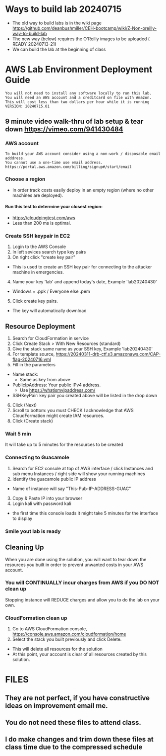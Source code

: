 # Ways to build lab 20240715
*	The old way to build labs is in the wiki page https://github.com/deanbushmiller/CEH-bootcamp/wiki/Z-Non-oreilly-way-to-build-lab
*	The new way (below) requires the O'Reilly images to be uploaded ( READY 20240713-21) 
*	We can build the lab at the beginning of class

# AWS Lab Environment Deployment Guide
	You will not need to install any software locally to run this lab.
	You will need an AWS account and a creditcard on file with Amazon.
	This will cost less than two dollars per hour while it is running
	VERSION: 20240715.01
## 9 minute video walk-thru of lab setup & tear down https://vimeo.com/941430484

### AWS account
	To build your AWS account consider using a non-work / disposable email adddress.
	You cannot use a one-time use email address.
	https://portal.aws.amazon.com/billing/signup#/start/email
### Choose a region
*	In order track costs easily deploy in an empty region (where no other machines are deployed).
#### Run this test to determine your closest region:
*	https://cloudpingtest.com/aws
*	Less than 200 ms is optimal.
### Create SSH keypair in EC2
1. Login to the AWS Console
2. In left sevices search type key pairs
3. On right click "create key pair"
 - This is used to create an SSH key pair for connecting to the attacker machine in emergencies.
4. Name your key 'lab' and append today's date, Example 'lab20240430'
 - Windows = .ppk / Everyone else .pem
5. Click create key pairs.
 - The key will automatically download
## Resource Deployment
1. Search for CloudFormation in service
2. Click Create Stack > With New Resources (standard)
3. Give the stack same name as your SSH key, Example 'lab20240430' 
4. For template source, https://20240311-drb-ctf.s3.amazonaws.com/CAP-flag-20240716.yml
5. Fill in the parameters
 - Name stack:
   - Same as key from above
 - PublicIpAddress: Your public IPv4 address.
   - Use https://whatismyipaddress.com/
 - SSHKeyPair: key pair you created above will be listed in the drop down
6. Click (Next)
7. Scroll to bottom: you must CHECK I acknowledge that AWS CloudFormation might create IAM resources.
8. Click (Create stack)
### Wait 5 min
It will take up to 5 minutes for the resources to be created
### Connecting to Guacamole
1. Search for EC2 console at top of AWS interface / click Instances and sub menu Instances / right side will show your running machines
2. Identify the guacamole public IP address
- Name of instance will say "This-Pub-IP-ADDRESS-GUAC"
3. Copy & Paste IP into your browser
4. Login kali with password kali
- the first time this console loads it might take 5 minutes for the interface to display
### Smile yout lab is ready

## Cleaning Up
When you are done using the solution, you will want to tear down the resources you built in order to prevent unwanted costs in your AWS account.

### You will CONTINUALLY incur charges from AWS if you DO NOT clean up
Stopping instance will REDUCE charges and allow you to do the lab on your own.

### CloudFormation clean up
1. Go to AWS CloudFormation console, https://console.aws.amazon.com/cloudformation/home
2. Select the stack you built previously and click Delete. 
- This will delete all resources for the solution
- At this point, your account is clear of all resources created by this solution.

# FILES
## They are not perfect, if you have constructive ideas on improvement email me.
## You do not need these files to attend class.
## I do make changes and trim down these files at class time due to the compressed schedule 

